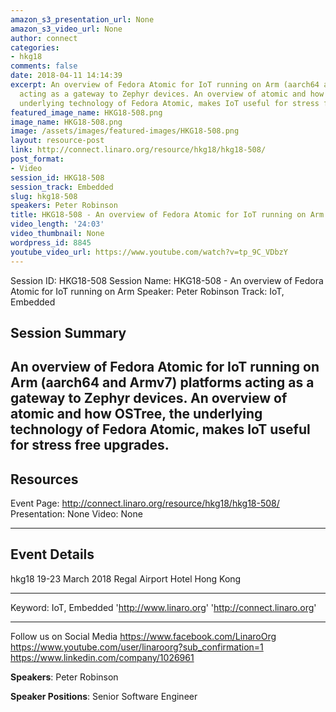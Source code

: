 ```yaml
---
amazon_s3_presentation_url: None
amazon_s3_video_url: None
author: connect
categories:
- hkg18
comments: false
date: 2018-04-11 14:14:39
excerpt: An overview of Fedora Atomic for IoT running on Arm (aarch64 and Armv7) platforms
  acting as a gateway to Zephyr devices. An overview of atomic and how OSTree, the
  underlying technology of Fedora Atomic, makes IoT useful for stress free upgrades.
featured_image_name: HKG18-508.png
image_name: HKG18-508.png
image: /assets/images/featured-images/HKG18-508.png
layout: resource-post
link: http://connect.linaro.org/resource/hkg18/hkg18-508/
post_format:
- Video
session_id: HKG18-508
session_track: Embedded
slug: hkg18-508
speakers: Peter Robinson
title: HKG18-508 - An overview of Fedora Atomic for IoT running on Arm
video_length: '24:03'
video_thumbnail: None
wordpress_id: 8845
youtube_video_url: https://www.youtube.com/watch?v=tp_9C_VDbzY
---
```


Session ID: HKG18-508
Session Name: HKG18-508 - An overview of Fedora Atomic for IoT running on Arm
Speaker: Peter Robinson
Track: IoT, Embedded

## Session Summary

## An overview of Fedora Atomic for IoT running on Arm (aarch64 and Armv7) platforms acting as a gateway to Zephyr devices. An overview of atomic and how OSTree, the underlying technology of Fedora Atomic, makes IoT useful for stress free upgrades.

## Resources

Event Page: http://connect.linaro.org/resource/hkg18/hkg18-508/
Presentation: None
Video: None

---

## Event Details

hkg18
19-23 March 2018
Regal Airport Hotel Hong Kong

---

Keyword: IoT, Embedded
'http://www.linaro.org'
'http://connect.linaro.org'

---

Follow us on Social Media
https://www.facebook.com/LinaroOrg
https://www.youtube.com/user/linaroorg?sub_confirmation=1
https://www.linkedin.com/company/1026961

**Speakers**: Peter Robinson

**Speaker Positions**: Senior Software Engineer